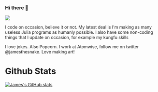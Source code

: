 ### Hi there 👋

<!--
**jamesthesnake/jamesthesnake** is a ✨ _special_ ✨ repository because its `README.md` (this file) appears on your GitHub profile.

Here are some ideas to get you started:

- 🔭 I’m currently working on ...
- 🌱 I’m currently learning ...
- 👯 I’m looking to collaborate on ...
- 🤔 I’m looking for help with ...
- 💬 Ask me about ...
- 📫 How to reach me: james.ryan.hennessy@gmail.com
- 😄 Pronouns: he hims his
- ⚡ Fun fact: I'm cool
-->
![](https://komarev.com/ghpvc/?username=jamesthesnake&color=blueviolet)


I code on occasion, believe it or not. My latest deal is I'm making as many useless Julia programs as humanly possible. I also have some non-coding things that I update on occasion, for example my kungfu skills

I love jokes. Also Popcorn. I work at Atomwise, follow me on twitter @jamesthesnake. Love making art!
# Github Stats

[![James's GitHub stats](https://github-readme-stats.vercel.app/api?username=jamesthesnake)](https://github.com/anuraghazra/github-readme-stats)

